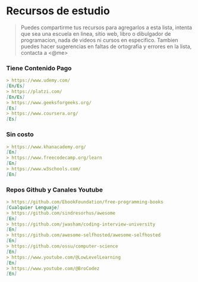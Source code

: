 # Recursos de estudio
> Puedes compartirme tus recursos para agregarlos a esta lista, intenta que sea una escuela en linea, sitio web, libro o dibulgador de programacion, nada de videos ni cursos en especifico.
> Tambien puedes hacer sugerencias en faltas de ortografia y errores en la lista, contacta a <@me>

### Tiene Contenido Pago
```md
> https://www.udemy.com/
[En/Es]
> https://platzi.com/
[En/Es]
> https://www.geeksforgeeks.org/
[Es]
> https://www.coursera.org/
[Es]
```
### Sin costo
```md
> https://www.khanacademy.org/
[En]
> https://www.freecodecamp.org/learn
[En]
> https://www.w3schools.com/
[En]
```
### Repos Github y Canales Youtube
```md
> https://github.com/EbookFoundation/free-programming-books
[Cualquier Lenguaje]
> https://github.com/sindresorhus/awesome
[En]
> https://github.com/jwasham/coding-interview-university
[En]
> https://github.com/awesome-selfhosted/awesome-selfhosted
[En]
> https://github.com/ossu/computer-science
[En]
> https://www.youtube.com/@LowLevelLearning
[En]
> https://www.youtube.com/@BroCodez
[En]
```
